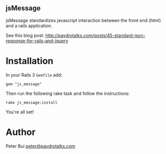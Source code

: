jsMessage
---------

jsMessage standardizes javascript interaction between the front end (html) and a rails application.

See this blog post: http://paydrotalks.com/posts/45-standard-json-response-for-rails-and-jquery

Installation
============

In your Rails 3 <code>Gemfile</code> add:

    gem "js_message"

Then run the following rake task and follow the instructions:

    rake js_message:install

You're all set!

Author
======

Peter Bui
peter@paydrotalks.com
